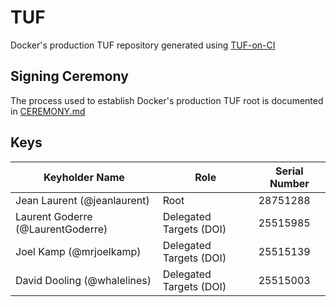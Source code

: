 # TUF

Docker's production TUF repository generated using [TUF-on-CI](https://github.com/theupdateframework/tuf-on-ci)

## Signing Ceremony

The process used to establish Docker's production TUF root is documented in [CEREMONY.md](./ceremony/CEREMONY.md)

## Keys

| Keyholder Name                    | Role                    | Serial Number  |
| --------------------------------- | ----------------------- | -------------- |
| Jean Laurent (@jeanlaurent)       | Root                    | 28751288       |
| Laurent Goderre (@LaurentGoderre) | Delegated Targets (DOI) | 25515985       |
| Joel Kamp (@mrjoelkamp)           | Delegated Targets (DOI) | 25515139       |
| David Dooling (@whalelines)       | Delegated Targets (DOI) | 25515003       |
